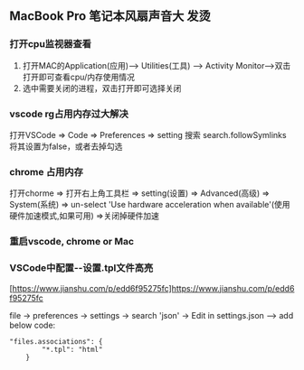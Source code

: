 ## MacBook Pro 笔记本风扇声音大 发烫

### 打开cpu监视器查看

  1. 打开MAC的Application(应用)--> Utilities(工具) --> Activity Monitor-->双击打开即可查看cpu/内存使用情况
  2. 选中需要关闭的进程，双击打开即可选择关闭
  
  
### vscode rg占用内存过大解决

  打开VSCode => Code => Preferences => setting  搜索 search.followSymlinks 将其设置为false，或者去掉勾选

### chrome 占用内存

  打开chorme => 打开右上角工具栏 => setting(设置) => Advanced(高级) => System(系统) => un-select 'Use hardware acceleration when available'(使用硬件加速模式,如果可用) =>关闭掉硬件加速
  
### 重启vscode, chrome or Mac


### VSCode中配置--设置.tpl文件高亮
[https://www.jianshu.com/p/edd6f95275fc]https://www.jianshu.com/p/edd6f95275fc

file -> preferences -> settings -> search 'json'  -> Edit in settings.json --> add below code:
```
"files.associations": {
        "*.tpl": "html"
    }
```

